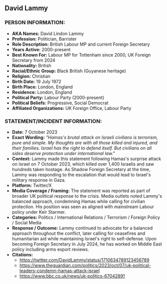 ## David Lammy

### PERSON INFORMATION:
- **AKA Names:** David Lindon Lammy
- **Profession:** Politician, Barrister
- **Role Description:** British Labour MP and current Foreign Secretary
- **Years Active:** 2000-present
- **Best Known For:** Labour MP for Tottenham since 2000, UK Foreign Secretary from 2024
- **Nationality:** British
- **Racial/Ethnic Group:** Black British (Guyanese heritage)
- **Religion:** Christian
- **Birth Date:** 19 July 1972
- **Birth Place:** London, England
- **Residence:** London, England
- **Political Party:** Labour Party (2000-present)
- **Political Beliefs:** Progressive, Social Democrat
- **Affiliated Organizations:** UK Foreign Office, Labour Party

### STATEMENT/INCIDENT INFORMATION:
- **Date:** 7 October 2023
- **Exact Wording:** *"Hamas's brutal attack on Israeli civilians is terrorism, pure and simple. My thoughts are with all those killed and injured, and their families. Israel has the right to defend itself. But civilians on all sides deserve protection under international law."*
- **Context:** Lammy made this statement following Hamas's surprise attack on Israel on 7 October 2023, which killed over 1,400 Israelis and saw hundreds taken hostage. As Shadow Foreign Secretary at the time, Lammy was responding to the escalation that would lead to Israel's military response in Gaza.
- **Platform:** Twitter/X
- **Media Coverage / Framing:** The statement was reported as part of broader UK political response to the crisis. Media outlets noted Lammy's balanced approach, condemning Hamas while calling for civilian protection. His position was seen as aligned with mainstream Labour policy under Keir Starmer.
- **Categories:** Politics / International Relations / Terrorism / Foreign Policy / Social Media
- **Response / Outcome:** Lammy continued to advocate for a balanced approach throughout the conflict, later calling for ceasefires and humanitarian aid while maintaining Israel's right to self-defense. Upon becoming Foreign Secretary in July 2024, he has worked on Middle East policy including arms export reviews.
- **Citations:** 
  - https://twitter.com/DavidLammy/status/1710634789123456789
  - https://www.theguardian.com/politics/2023/oct/07/uk-political-leaders-condemn-hamas-attack-israel
  - https://www.bbc.co.uk/news/uk-politics-67042891